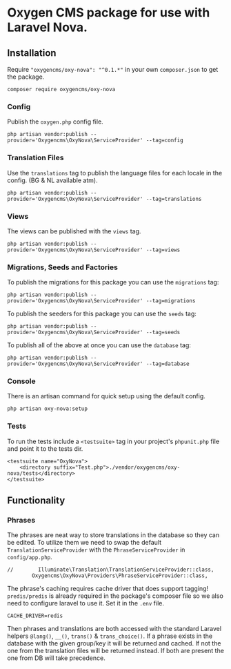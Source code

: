 # Oxygen CMS package for use with Laravel Nova.

## Installation
Require `"oxygencms/oxy-nova": "^0.1.*"` in your own `composer.json` to get the package.
```
composer require oxygencms/oxy-nova
```


### Config
Publish the `oxygen.php` config file.
```
php artisan vendor:publish --provider='Oxygencms\OxyNova\ServiceProvider' --tag=config
```


### Translation Files
Use the `translations` tag to publish the language files for each locale in the config. (BG & NL available atm).
```
php artisan vendor:publish --provider='Oxygencms\OxyNova\ServiceProvider' --tag=translations
```


### Views
The views can be published with the `views` tag. 
```
php artisan vendor:publish --provider='Oxygencms\OxyNova\ServiceProvider' --tag=views
```


### Migrations, Seeds and Factories
To publish the migrations for this package you can use the `migrations` tag: 
```
php artisan vendor:publish --provider='Oxygencms\OxyNova\ServiceProvider' --tag=migrations
```

To publish the seeders for this package you can use the `seeds` tag: 
```
php artisan vendor:publish --provider='Oxygencms\OxyNova\ServiceProvider' --tag=seeds
```

To publish all of the above at once you can use the `database` tag: 
```
php artisan vendor:publish --provider='Oxygencms\OxyNova\ServiceProvider' --tag=database
```


### Console
There is an artisan command for quick setup using the default config.
```
php artisan oxy-nova:setup
```


### Tests
To run the tests include a `<testsuite>` tag in your project's `phpunit.php` file and point it to the tests dir.
```
<testsuite name="OxyNova">
    <directory suffix="Test.php">./vendor/oxygencms/oxy-nova/tests</directory>
</testsuite>
```


## Functionality
### Phrases
The phrases are neat way to store translations in the database so they can be edited. To utilize them we need to swap
 the default `TranslationServiceProvider` with the `PhraseServiceProvider` in `config/app.php`.
```
//        Illuminate\Translation\TranslationServiceProvider::class,
        Oxygencms\OxyNova\Providers\PhraseServiceProvider::class,
```
The phrase's caching requires cache driver that does support tagging! `predis/predis` is already required in the
 package's composer file so we also need to configure laravel to use it. Set it in the `.env` file.
```
CACHE_DRIVER=redis
```
Then phrases and translations are both accessed with the standard Laravel helpers `@lang()`, `__()`, `trans()` &
 `trans_choice()`. If a phrase exists in the database with the given group/key it will be returned and cached. If not 
 the one from the translation files will be returned instead. If both are present the one from DB will take precedence.